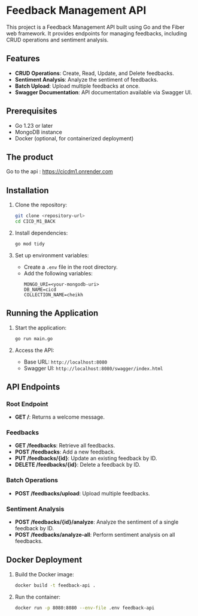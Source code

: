 # Feedback Management API

This project is a Feedback Management API built using Go and the Fiber web framework. It provides endpoints for managing feedbacks, including CRUD operations and sentiment analysis.

## Features

- **CRUD Operations**: Create, Read, Update, and Delete feedbacks.
- **Sentiment Analysis**: Analyze the sentiment of feedbacks.
- **Batch Upload**: Upload multiple feedbacks at once.
- **Swagger Documentation**: API documentation available via Swagger UI.

## Prerequisites

- Go 1.23 or later
- MongoDB instance
- Docker (optional, for containerized deployment)

## The product

Go to the api : https://cicdm1.onrender.com

## Installation

1. Clone the repository:

   ```bash
   git clone <repository-url>
   cd CICD_M1_BACK
   ```
2. Install dependencies:

   ```bash
   go mod tidy
   ```
3. Set up environment variables:

   - Create a `.env` file in the root directory.
   - Add the following variables:
     ```env
     MONGO_URI=<your-mongodb-uri>
     DB_NAME=cicd
     COLLECTION_NAME=cheikh
     ```

## Running the Application

1. Start the application:

   ```bash
   go run main.go
   ```
2. Access the API:

   - Base URL: `http://localhost:8080`
   - Swagger UI: `http://localhost:8080/swagger/index.html`

## API Endpoints

### Root Endpoint

- **GET /**: Returns a welcome message.

### Feedbacks

- **GET /feedbacks**: Retrieve all feedbacks.
- **POST /feedbacks**: Add a new feedback.
- **PUT /feedbacks/{id}**: Update an existing feedback by ID.
- **DELETE /feedbacks/{id}**: Delete a feedback by ID.

### Batch Operations

- **POST /feedbacks/upload**: Upload multiple feedbacks.

### Sentiment Analysis

- **POST /feedbacks/{id}/analyze**: Analyze the sentiment of a single feedback by ID.
- **POST /feedbacks/analyze-all**: Perform sentiment analysis on all feedbacks.

## Docker Deployment

1. Build the Docker image:

   ```bash
   docker build -t feedback-api .
   ```
2. Run the container:

   ```bash
   docker run -p 8080:8080 --env-file .env feedback-api
   ```

